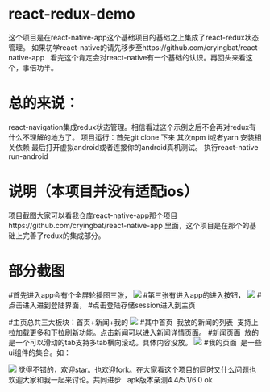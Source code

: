# react-redux-demo 
这个项目是在react-native-app这个基础项目的基础之上集成了react-redux状态管理。
如果初学react-native的请先移步至https://github.com/cryingbat/react-native-app  
看完这个肯定会对react-native有一个基础的认识。再回头来看这个，事倍功半。


# 总的来说：

  react-navigation集成redux状态管理。相信看过这个示例之后不会再对redux有什么不理解的地方了。
项目运行：首先git clone 下来
其次npm i或者yarn  安装相关依赖
最后打开虚拟android或者连接你的android真机测试。
执行react-native run-android
# 说明（本项目并没有适配ios）
项目截图大家可以看我仓库react-native-app那个项目https://github.com/cryingbat/react-native-app 里面，这个项目是在那个的基础上完善了redux的集成部分。
# 部分截图
#首先进入app会有个全屏轮播图三张，
![](https://github.com/cryingbat/react-native-app/raw/master/screenshorts/4.jpg)
#第三张有进入app的进入按钮，
![](https://github.com/cryingbat/react-native-app/raw/master/screenshorts/5.jpg)
#点击进入进到登陆界面，
#点击登陆存储session进入到主页

#主页总共三大板块：首页+新闻+我的
![](https://github.com/cryingbat/react-native-app/raw/master/screenshorts/3.jpg)
#其中首页  我放的新闻的列表  支持上拉加载更多和下拉刷新功能。点击新闻可以进入新闻详情页面。
#新闻页面  放的是一个可以滑动的tab支持多tab横向滚动。具体内容没放。
![](https://github.com/cryingbat/react-native-app/raw/master/screenshorts/2.jpg)
#我的页面  是一些ui组件的集合。如：

![](https://github.com/cryingbat/react-native-app/raw/master/screenshorts/0.jpg)
觉得不错的，欢迎star。也欢迎fork。在大家看这个项目的同时又什么问题也欢迎大家和我一起来讨论。共同进步   apk版本亲测4.4/5.1/6.0 ok
